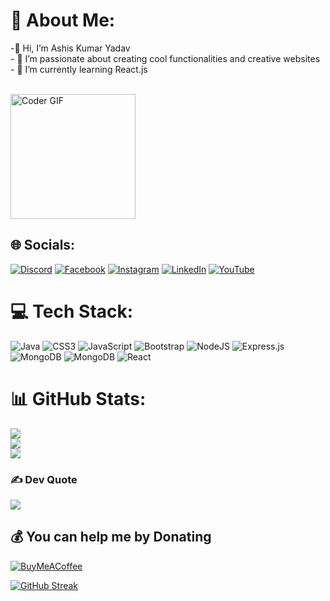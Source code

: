 # 💫 About Me:
-👋 Hi, I’m Ashis Kumar Yadav<br>- 👀 I’m passionate about creating cool functionalities and creative websites<br>- 🌱 I’m currently learning React.js

<br>
<img alt="Coder GIF" height=200 src="https://media.tenor.com/NCRHhqkXrJYAAAAi/programmers-go-internet.gif" />
<br>

## 🌐 Socials:
[![Discord](https://img.shields.io/badge/Discord-%237289DA.svg?logo=discord&logoColor=white)](https://discord.gg/abc) [![Facebook](https://img.shields.io/badge/Facebook-%231877F2.svg?logo=Facebook&logoColor=white)](https://facebook.com/abc) [![Instagram](https://img.shields.io/badge/Instagram-%23E4405F.svg?logo=Instagram&logoColor=white)](https://instagram.com/abc) [![LinkedIn](https://img.shields.io/badge/LinkedIn-%230077B5.svg?logo=linkedin&logoColor=white)](https://linkedin.com/in/abc) [![YouTube](https://img.shields.io/badge/YouTube-%23FF0000.svg?logo=YouTube&logoColor=white)](https://youtube.com/@abc) 

# 💻 Tech Stack:
![Java](https://img.shields.io/badge/java-%23ED8B00.svg?style=for-the-badge&logo=java&logoColor=white) ![CSS3](https://img.shields.io/badge/css3-%231572B6.svg?style=for-the-badge&logo=css3&logoColor=white) ![JavaScript](https://img.shields.io/badge/javascript-%23323330.svg?style=for-the-badge&logo=javascript&logoColor=%23F7DF1E) ![Bootstrap](https://img.shields.io/badge/bootstrap-%23563D7C.svg?style=for-the-badge&logo=bootstrap&logoColor=white) ![NodeJS](https://img.shields.io/badge/node.js-6DA55F?style=for-the-badge&logo=node.js&logoColor=white) ![Express.js](https://img.shields.io/badge/express.js-%23404d59.svg?style=for-the-badge&logo=express&logoColor=%2361DAFB) ![MongoDB](https://img.shields.io/badge/MongoDB-%234ea94b.svg?style=for-the-badge&logo=mongodb&logoColor=white) ![MongoDB](https://img.shields.io/badge/MongoDB-%234ea94b.svg?style=for-the-badge&logo=mongodb&logoColor=white) ![React](https://img.shields.io/badge/react-%2320232a.svg?style=for-the-badge&logo=react&logoColor=%2361DAFB)
# 📊 GitHub Stats:
![](https://github-readme-stats.vercel.app/api?username=WebGuyAshis&theme=dark&hide_border=false&include_all_commits=false&count_private=false)<br/>
![](https://github-readme-streak-stats.herokuapp.com/?user=WebGuyAshis&theme=dark&hide_border=false)<br/>
![](https://github-readme-stats.vercel.app/api/top-langs/?username=WebGuyAshis&theme=dark&hide_border=false&include_all_commits=false&count_private=false&layout=compact)

### ✍️ Dev Quote
![](https://quotes-github-readme.vercel.app/api?type=horizontal&theme=radical)


  ## 💰 You can help me by Donating
  [![BuyMeACoffee](https://img.shields.io/badge/Buy%20Me%20a%20Coffee-ffdd00?style=for-the-badge&logo=buy-me-a-coffee&logoColor=black)](https://buymeacoffee.com/empty) 

  
<!-- Proudly created with GPRM ( https://gprm.itsvg.in ) -->

[![GitHub Streak](https://streak-stats.demolab.com?user=WebGuyAshis)](https://git.io/streak-stats)